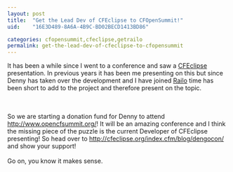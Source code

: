 ```yaml
---
layout: post
title:  "Get the Lead Dev of CFEclipse to CFOpenSummit!"
uid:	"16E3D489-8A6A-4B9C-BD02BECD1413BD86"

categories: cfopensummit,cfeclipse,getrailo
permalink: get-the-lead-dev-of-cfeclipse-to-cfopensummit
---
```

It has been a while since I went to a conference and saw a <a href="http://cfeclipse.org/">CFEclipse</a> presentation. In previous years it has been me presenting on this but since Denny has taken over the development and I have joined <a href="http://www.getrailo.com">Railo</a> time has been short to add to the project and therefore present on the topic. 

<br>
<br>
So we are starting a donation fund for Denny to attend <a href="http://www.opencfsummit.org/">http://www.opencfsummit.org/</a>! It will be an amazing conference and I think the missing piece of the puzzle is the current Developer of CFEclipse presenting! So head over to <a href="http://cfeclipse.org/index.cfm/blog/dengocon/">http://cfeclipse.org/index.cfm/blog/dengocon/</a> and show your support!
<br><br>
Go on, you know it makes sense.